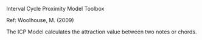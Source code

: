 Interval Cycle Proximity Model Toolbox

Ref: Woolhouse, M. (2009)

The ICP Model calculates the attraction value between two notes or chords.
